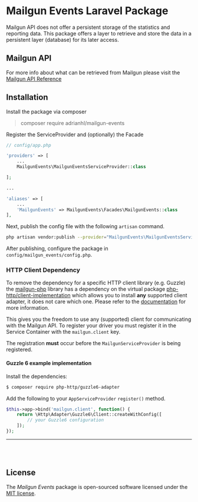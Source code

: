 # Mailgun Events Laravel Package

Mailgun API does not offer a persistent storage of the statistics and reporting data. This package offers a layer to retrieve and store the data in a persistent layer (database) for its later access.

## Mailgun API

For more info about what can be retrieved from Mailgun please visit the [Mailgun API Reference](https://documentation.mailgun.com/api_reference.html)

## Installation

Install the package via composer

>composer require adrianhl/mailgun-events

Register the ServiceProvider and (optionally) the Facade

```php
// config/app.php

'providers' => [
    ...
    MailgunEvents\MailgunEventsServiceProvider::class

];

...

'aliases' => [
	...
    'MailgunEvents' => MailgunEvents\Facades\MailgunEvents::class
],
```

Next, publish the config file with the following `artisan` command.<br />

```bash
php artisan vendor:publish --provider="MailgunEvents\MailgunEventsServiceProvider"
```

After publishing, configure the package in `config/mailgun_events/config.php`.

### HTTP Client Dependency

To remove the dependency for a specific HTTP client library (e.g. Guzzle) the [mailgun-php](https://github.com/mailgun/mailgun-php) library has a dependency on the virtual package
[php-http/client-implementation](https://packagist.org/providers/php-http/client-implementation) which allows you to install **any** supported client adapter, it does not care which one. Please refer to the [documentation](http://docs.php-http.org/) for more information.

This gives you the freedom to use any (supported) client for communicating with the Mailgun API.
To register your driver you must register it in the Service Container with the `mailgun.client` key.

The registration **must** occur before the `MailgunServiceProvider` is being registered.

#### Guzzle 6 example implementation

Install the dependencies:

```bash
$ composer require php-http/guzzle6-adapter
```

Add the following to your `AppServiceProvider` `register()` method.

```php
$this->app->bind('mailgun.client', function() {
	return \Http\Adapter\Guzzle6\Client::createWithConfig([
		// your Guzzle6 configuration
	]);
});
```
---

<br /><br />

## License

The *Mailgun Events* package is open-sourced software licensed under the [MIT license](http://opensource.org/licenses/MIT).

